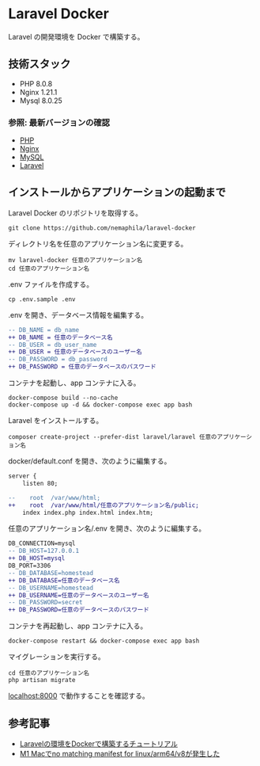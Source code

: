 # Laravel Docker

Laravel の開発環境を Docker で構築する。

## 技術スタック

- PHP 8.0.8
- Nginx 1.21.1
- Mysql 8.0.25

### 参照: 最新バージョンの確認

- [PHP](https://github.com/docker-library/docs/blob/master/php/README.md#supported-tags-and-respective-dockerfile-links)
- [Nginx](https://hub.docker.com/_/nginx/)
- [MySQL](https://hub.docker.com/_/mysql/)
- [Laravel](https://github.com/laravel/framework/releases)

## インストールからアプリケーションの起動まで

Laravel Docker のリポジトリを取得する。

```shell
git clone https://github.com/nemaphila/laravel-docker
```

ディレクトリ名を任意のアプリケーション名に変更する。

```shell
mv laravel-docker 任意のアプリケーション名
cd 任意のアプリケーション名
```

.env ファイルを作成する。

```shell
cp .env.sample .env
```

.env を開き、データベース情報を編集する。

```diff
-- DB_NAME = db_name
++ DB_NAME = 任意のデータベース名
-- DB_USER = db_user_name
++ DB_USER = 任意のデータベースのユーザー名
-- DB_PASSWORD = db_password
++ DB_PASSWORD = 任意のデータベースのパスワード
```

コンテナを起動し、app コンテナに入る。

```shell
docker-compose build --no-cache
docker-compose up -d && docker-compose exec app bash
```

Laravel をインストールする。

```shell
composer create-project --prefer-dist laravel/laravel 任意のアプリケーション名
```

docker/default.conf を開き、次のように編集する。

```diff
server {
    listen 80;

--    root  /var/www/html;
++    root  /var/www/html/任意のアプリケーション名/public;
    index index.php index.html index.htm;
```

任意のアプリケーション名/.env を開き、次のように編集する。

```diff
DB_CONNECTION=mysql
-- DB_HOST=127.0.0.1
++ DB_HOST=mysql
DB_PORT=3306
-- DB_DATABASE=homestead
++ DB_DATABASE=任意のデータベース名
-- DB_USERNAME=homestead
++ DB_USERNAME=任意のデータベースのユーザー名
-- DB_PASSWORD=secret
++ DB_PASSWORD=任意のデータベースのパスワード
```

コンテナを再起動し、app コンテナに入る。

```shell
docker-compose restart && docker-compose exec app bash
```

マイグレーションを実行する。

```shell
cd 任意のアプリケーション名
php artisan migrate
```

[localhost:8000](http://localhost:8000/) で動作することを確認する。

## 参考記事

- [Laravelの環境をDockerで構築するチュートリアル](https://tech.windii.jp/backend/laravel/laravel-with-docker-compose)
- [M1 Macでno matching manifest for linux/arm64/v8が発生した](https://ryotarch.com/docker/no-matching-manifest-for-linux-arm64-v8-on-m1-mac/)

